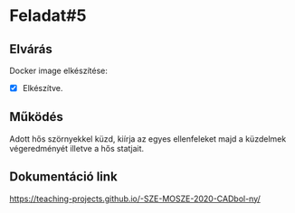 # Feladat#5

## Elvárás

Docker image elkészítése:
- [x] Elkészítve.

## Működés

Adott hős szörnyekkel küzd, kiírja az egyes ellenfeleket majd a küzdelmek végeredményét illetve a hős statjait.

## Dokumentáció link

https://teaching-projects.github.io/-SZE-MOSZE-2020-CADbol-ny/

